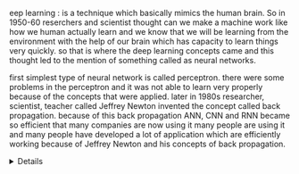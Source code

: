 eep learning : is a technique which basically mimics the human brain. So in 1950-60 reserchers and scientist thought can we make a machine work like how we human actually learn and we know that we will be learning from the environment with the help of our brain which has capacity to learn things very quickly. so that is where the deep learning concepts came and this thought led to the mention of something called as neural networks.

first simplest type of neural network is called perceptron. there were some problems in the perceptron and it was not able to learn very properly because of the concepts that were applied. later in 1980s researcher, scientist, teacher called Jeffrey Newton invented the concept called back propagation. because of this back propagation ANN, CNN and RNN became so efficient that many companies are now using it many people are using it and many people have developed a lot of application which are efficiently working because of Jeffrey Newton and his concepts of back propagation.
<details>
Backpropagation is a fundamental algorithm used in the training of neural networks, especially in deep learning models. It works by calculating the gradient of the loss function (the difference between predicted and actual values) with respect to the weights of the network and adjusting those weights to minimize the loss.

How Backpropagation Works:
Forward Pass:

Input data passes through the neural network layer by layer.
The output is computed based on the current weights and biases.
Loss Calculation:

The difference between the predicted output and the actual (true) output is computed using a loss function (e.g., Mean Squared Error for regression, Cross-Entropy for classification).
Backward Pass (Backpropagation):

The error is propagated back through the network, layer by layer, in reverse order.
Gradients of the loss function with respect to each weight are calculated using the chain rule of calculus.
Each weight is updated by a small step in the direction that reduces the loss, usually using a technique like gradient descent.
Weight Update:

The weights are adjusted to reduce the error.
This process continues iteratively over many cycles (epochs), and over time, the model improves its accuracy by minimizing the loss.
Key Concepts:
Activation Function: This function (like ReLU, Sigmoid, or Tanh) introduces non-linearity into the network and is essential for learning complex patterns.
Gradient Descent: A common optimization algorithm used in backpropagation to minimize the loss function. Variations like stochastic gradient descent (SGD), mini-batch gradient descent, and Adam are used to improve performance.
Learning Rate: A hyperparameter that controls how much to adjust the weights with each iteration.
</details>
